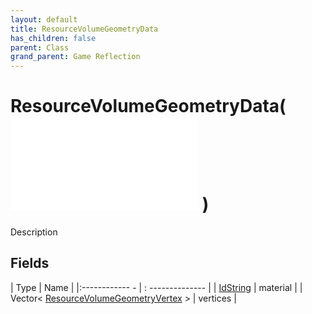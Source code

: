 ```yaml
---
layout: default
title: ResourceVolumeGeometryData
has_children: false
parent: Class
grand_parent: Game Reflection
---
```

# ResourceVolumeGeometryData( ![ CustomRenderableData ](game-reflection/classes/custom_renderable_data.md) )
Description 

## Fields
| Type | Name |
|:------------ - | : -------------- |
| [IdString](game-reflection/components/id_string.md) | material |
| Vector< [ResourceVolumeGeometryVertex](game-reflection/classes/resource_volume_geometry_vertex.md) > | vertices |
